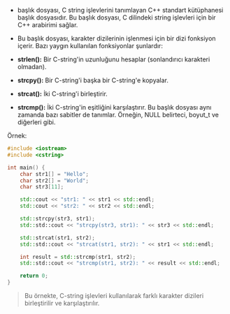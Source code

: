 - <cstring> başlık dosyası, C string işlevlerini tanımlayan C++ standart kütüphanesi başlık dosyasıdır. Bu başlık dosyası, C dilindeki string işlevleri için bir C++ arabirimi sağlar.

- Bu başlık dosyası, karakter dizilerinin işlenmesi için bir dizi fonksiyon içerir. Bazı yaygın kullanılan fonksiyonlar şunlardır:

- **strlen():** Bir C-string'in uzunluğunu hesaplar (sonlandırıcı karakteri olmadan).
- **strcpy():** Bir C-string'i başka bir C-string'e kopyalar.
- **strcat():** İki C-string'i birleştirir.
- **strcmp():** İki C-string'in eşitliğini karşılaştırır.
Bu başlık dosyası aynı zamanda bazı sabitler de tanımlar. Örneğin, NULL belirteci, boyut_t ve diğerleri gibi.

Örnek:

```CPP
#include <iostream>
#include <cstring>

int main() {
    char str1[] = "Hello";
    char str2[] = "World";
    char str3[11];

    std::cout << "str1: " << str1 << std::endl;
    std::cout << "str2: " << str2 << std::endl;

    std::strcpy(str3, str1);
    std::std::cout << "strcpy(str3, str1): " << str3 << std::endl;

    std::strcat(str1, str2);
    std::std::cout << "strcat(str1, str2): " << str1 << std::endl;

    int result = std::strcmp(str1, str2);
    std::std::cout << "strcmp(str1, str2): " << result << std::endl;

    return 0;
}

```

> Bu örnekte, C-string işlevleri kullanılarak farklı karakter dizileri birleştirilir ve karşılaştırılır.












